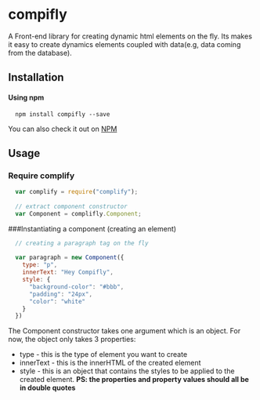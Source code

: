 # compifly
A Front-end library for creating dynamic html elements on the fly. Its makes it easy to create dynamics elements coupled with data(e.g, data coming from the database).

## Installation
#### Using npm
```commandline
  npm install compifly --save
```
You can also check it out on [NPM](http://www.npmjs.com/compifly)

## Usage
### Require complify

```javascript
  var complify = require("complify");
  
  // extract component constructor
  var Component = complifly.Component;
```

###Instantiating a component (creating an element)

```javascript
  // creating a paragraph tag on the fly
  
  var paragraph = new Component({
    type: "p",
    innerText: "Hey Compifly",
    style: {
      "background-color": "#bbb",
      "padding": "24px",
      "color": "white"
    }
  })
 ```
 The Component constructor takes one argument which is an object. For now, the object only takes 3 properties:
 * type - this is the type of element you want to create
 * innerText - this is the innerHTML of the created element
 * style - this is an object that contains the styles to be applied to the created element. **PS: the properties and property values      should all be in double quotes**
